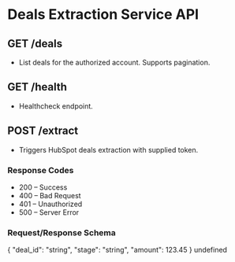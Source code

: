 # Deals Extraction Service API

## GET /deals
- List deals for the authorized account. Supports pagination.

## GET /health
- Healthcheck endpoint.

## POST /extract
- Triggers HubSpot deals extraction with supplied token.

### Response Codes
- 200 – Success
- 400 – Bad Request
- 401 – Unauthorized
- 500 – Server Error

### Request/Response Schema

{ "deal_id": "string", "stage": "string", "amount": 123.45 }
undefined